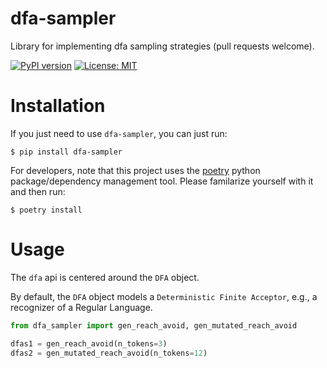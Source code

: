 # dfa-sampler
Library for implementing dfa sampling strategies (pull requests welcome).

[![PyPI version](https://badge.fury.io/py/dfa-sampler.svg)](https://badge.fury.io/py/dfa-sampler)
[![License: MIT](https://img.shields.io/badge/License-MIT-yellow.svg)](https://opensource.org/licenses/MIT)

# Installation

If you just need to use `dfa-sampler`, you can just run:

`$ pip install dfa-sampler`

For developers, note that this project uses the
[poetry](https://poetry.eustace.io/) python package/dependency
management tool. Please familarize yourself with it and then
run:

`$ poetry install`

# Usage

The `dfa` api is centered around the `DFA` object. 

By default, the `DFA` object models a `Deterministic Finite Acceptor`,
e.g., a recognizer of a Regular Language. 


```python
from dfa_sampler import gen_reach_avoid, gen_mutated_reach_avoid

dfas1 = gen_reach_avoid(n_tokens=3)
dfas2 = gen_mutated_reach_avoid(n_tokens=12)
```
